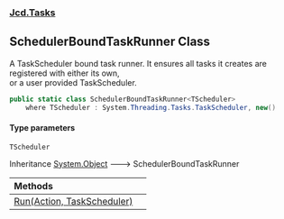 ### [Jcd.Tasks](Jcd.Tasks.md 'Jcd.Tasks')

## SchedulerBoundTaskRunner<TScheduler> Class

A TaskScheduler bound task runner. It ensures all tasks it creates are registered with either its own,  
or a user provided TaskScheduler.

```csharp
public static class SchedulerBoundTaskRunner<TScheduler>
    where TScheduler : System.Threading.Tasks.TaskScheduler, new()
```
#### Type parameters

<a name='Jcd.Tasks.SchedulerBoundTaskRunner_TScheduler_.TScheduler'></a>

`TScheduler`

Inheritance [System.Object](https://docs.microsoft.com/en-us/dotnet/api/System.Object 'System.Object') &#129106; SchedulerBoundTaskRunner<TScheduler>

| Methods | |
| :--- | :--- |
| [Run(Action, TaskScheduler)](Jcd.Tasks.SchedulerBoundTaskRunner_TScheduler_.Run(System.Action,System.Threading.Tasks.TaskScheduler).md 'Jcd.Tasks.SchedulerBoundTaskRunner<TScheduler>.Run(System.Action, System.Threading.Tasks.TaskScheduler)') | |
